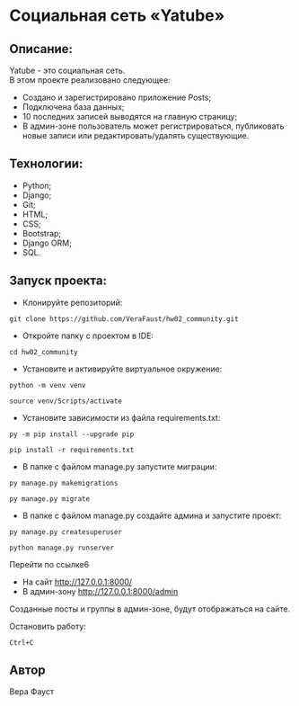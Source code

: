 # Социальная сеть «Yatube»

## Описание:
Yatube - это социальная сеть.  
В этом проекте реализовано следующее:
- Создано и зарегистрировано приложение Posts;
- Подключена база данных;
- 10 последних записей выводятся на главную страницу;
- В админ-зоне пользователь может регистрироваться, публиковать новые записи или редактировать/удалять существующие.

## Технологии:
- Python;
- Django;
- Git;
- HTML;
- CSS;
- Bootstrap;
- Django ORM;
- SQL.

## Запуск проекта:
- Клонируйте репозиторий:
```
git clone https://github.com/VeraFaust/hw02_community.git
```
- Откройте папку с проектом в IDE:
```
cd hw02_community
```

- Установите и активируйте виртуальное окружение:
```
python -m venv venv
```
```
source venv/Scripts/activate
```

- Установите зависимости из файла requirements.txt:
```
py -m pip install --upgrade pip
```
```
pip install -r requirements.txt
```

- В папке с файлом manage.py запустите миграции:
```
py manage.py makemigrations
```
```
py manage.py migrate
```

- В папке с файлом manage.py создайте админа и запустите проект:
```
py manage.py createsuperuser
```
```
python manage.py runserver
```
Перейти по ссылке6
- На сайт http://127.0.0.1:8000/
- В админ-зону http://127.0.0.1:8000/admin

Созданные посты и группы в админ-зоне, будут отображаться на сайте.

Остановить работу:
```
Ctrl+C
```

## Автор
Вера Фауст
